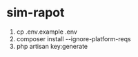 # sim-rapot

1. cp .env.example .env
2. composer install --ignore-platform-reqs
3. php artisan key:generate
